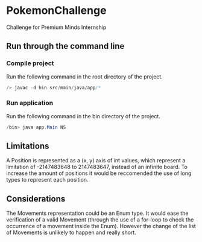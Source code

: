 # PokemonChallenge

Challenge for Premium Minds Internship

## Run through the command line

### Compile project

Run the following command in the root directory of the project.

```java
/> javac -d bin src/main/java/app/*
```

### Run application

Run the following command in the bin directory of the project.

```java
/bin> java app.Main NS
```

## Limitations

A Position is represented as a (x, y) axis of int values, which represent a limitation of -2147483648 to 2147483647, instead of an infinite board. To increase the amount of positions it would be reccomended the use of long types to represent each position.

## Considerations

The Movements representation could be an Enum type. It would ease the verification of a valid Movement (through the use of a for-loop to check the occurrence of a movement inside the Enum). However the change of the list of Movements is unlikely to happen and really short.